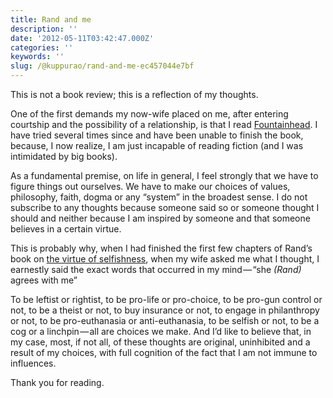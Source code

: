 ```yaml
---
title: Rand and me
description: ''
date: '2012-05-11T03:42:47.000Z'
categories: ''
keywords: ''
slug: /@kuppurao/rand-and-me-ec457044e7bf
---
```


This is not a book review; this is a reflection of my thoughts.

One of the first demands my now-wife placed on me, after entering courtship and the possibility of a relationship, is that I read [Fountainhead](http://www.amazon.com/The-Fountainhead-Ayn-Rand/dp/0452273331/ref=sr_1_1?ie=UTF8&qid=1336707497&sr=8-1). I have tried several times since and have been unable to finish the book, because, I now realize, I am just incapable of reading fiction (and I was intimidated by big books).

As a fundamental premise, on life in general, I feel strongly that we have to figure things out ourselves. We have to make our choices of values, philosophy, faith, dogma or any “system” in the broadest sense. I do not subscribe to any thoughts because someone said so or someone thought I should and neither because I am inspired by someone and that someone believes in a certain virtue.

This is probably why, when I had finished the first few chapters of Rand’s book on [the virtue of selfishness](http://www.amazon.com/The-Virtue-Selfishness-Signet-Rand/dp/0451163931/ref=sr_1_1?s=books&ie=UTF8&qid=1336707556&sr=1-1), when my wife asked me what I thought, I earnestly said the exact words that occurred in my mind — “she _(Rand)_ agrees with me”

To be leftist or rightist, to be pro-life or pro-choice, to be pro-gun control or not, to be a theist or not, to buy insurance or not, to engage in philanthropy or not, to be pro-euthanasia or anti-euthanasia, to be selfish or not, to be a cog or a linchpin — all are choices we make. And I’d like to believe that, in my case, most, if not all, of these thoughts are original, uninhibited and a result of my choices, with full cognition of the fact that I am not immune to influences.

Thank you for reading.